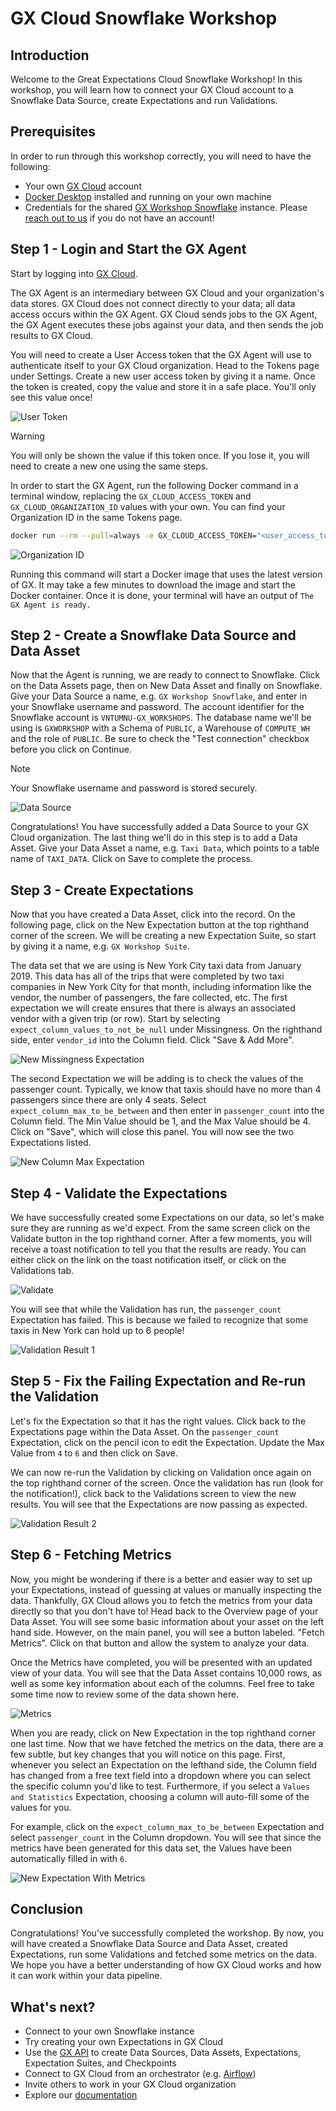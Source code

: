 # GX Cloud Snowflake Workshop

## Introduction
Welcome to the Great Expectations Cloud Snowflake Workshop! In this workshop, you will learn how to connect your GX Cloud account to a Snowflake Data Source, create Expectations and run Validations. 

## Prerequisites
In order to run through this workshop correctly, you will need to have the following:
- Your own [GX Cloud](https://app.greatexpectations.io/login?ssac=true) account
- [Docker Desktop](https://docs.docker.com/get-docker/) installed and running on your own machine
- Credentials for the shared [GX Workshop Snowflake](https://vntumnu-gx_workshops.snowflakecomputing.com/) instance. Please [reach out to us](mailto:support@greatexpectations.io) if you do not have an account!

## Step 1 - Login and Start the GX Agent
Start by logging into [GX Cloud](https://app.greatexpectations.io/login). 

The GX Agent is an intermediary between GX Cloud and your organization's data stores. GX Cloud does not connect directly to your data; all data access occurs within the GX Agent. GX Cloud sends jobs to the GX Agent, the GX Agent executes these jobs against your data, and then sends the job results to GX Cloud.

You will need to create a User Access token that the GX Agent will use to authenticate itself to your GX Cloud organization. Head to the Tokens page under Settings. Create a new user access token by giving it a name. Once the token is created, copy the value and store it in a safe place. You'll only see this value once!

![User Token](../img/snowflake/User-Token.png)

> [!WARNING]  
> You will only be shown the value if this token once. If you lose it, you will need to create a new one using the same steps.

In order to start the GX Agent, run the following Docker command in a terminal window, replacing the `GX_CLOUD_ACCESS_TOKEN` and `GX_CLOUD_ORGANIZATION_ID` values with your own. You can find your Organization ID in the same Tokens page.

```bash
docker run --rm --pull=always -e GX_CLOUD_ACCESS_TOKEN="<user_access_token>" -e GX_CLOUD_ORGANIZATION_ID="<organization_id>" greatexpectations/agent
```

![Organization ID](../img/snowflake/Organization-ID.png)

Running this command will start a Docker image that uses the latest version of GX. It may take a few minutes to download the image and start the Docker container. Once it is done, your terminal will have an output of `The GX Agent is ready.`

## Step 2 - Create a Snowflake Data Source and Data Asset
Now that the Agent is running, we are ready to connect to Snowflake. Click on the Data Assets page, then on New Data Asset and finally on Snowflake. Give your Data Source a name, e.g. `GX Workshop Snowflake`, and enter in your Snowflake username and password. The account identifier for the Snowflake account is `VNTUMNU-GX_WORKSHOPS`. The database name we'll be using is `GXWORKSHOP` with a Schema of `PUBLIC`, a Warehouse of `COMPUTE_WH` and the role of `PUBLIC`. Be sure to check the "Test connection" checkbox before you click on Continue.

> [!NOTE]
> Your Snowflake username and password is stored securely.

![Data Source](../img/snowflake/Add-Data-Source.png)

Congratulations! You have successfully added a Data Source to your GX Cloud organization. The last thing we'll do in this step is to add a Data Asset. Give your Data Asset a name, e.g. `Taxi Data`, which points to a table name of `TAXI_DATA`. Click on Save to complete the process.

## Step 3 - Create Expectations
Now that you have created a Data Asset, click into the record. On the following page, click on the New Expectation button at the top righthand corner of the screen. We will be creating a new Expectation Suite, so start by giving it a name, e.g. `GX Workshop Suite`.

The data set that we are using is New York City taxi data from January 2019. This data has all of the trips that were completed by two taxi companies in New York City for that month, including information like the vendor, the number of passengers, the fare collected, etc. The first expectation we will create ensures that there is always an associated vendor with a given trip (or row). Start by selecting `expect_column_values_to_not_be_null` under Missingness. On the righthand side, enter `vendor_id` into the Column field. Click  "Save & Add More".

![New Missingness Expectation](../img/snowflake/New-Expectation.png)

The second Expectation we will be adding is to check the values of the passenger count. Typically, we know that taxis should have no more than 4 passengers since there are only 4 seats. Select `expect_column_max_to_be_between` and then enter in `passenger_count` into the Column field. The Min Value should be 1, and the Max Value should be 4. Click on "Save", which will close this panel. You will now see the two Expectations listed.

![New Column Max Expectation](../img/snowflake/New-Passenger-Expectation.png)

## Step 4 - Validate the Expectations
We have successfully created some Expectations on our data, so let's make sure they are running as we'd expect. From the same screen click on the Validate button in the top righthand corner. After a few moments, you will receive a toast notification to tell you that the results are ready. You can either click on the link on the toast notification itself, or click on the Validations tab.

![Validate](../img/snowflake/Validate-1.png)

You will see that while the Validation has run, the `passenger_count` Expectation has failed. This is because we failed to recognize that some taxis in New York can hold up to 6 people! 

![Validation Result 1](../img/snowflake/Validation-Result-1.png)

## Step 5 - Fix the Failing Expectation and Re-run the Validation
Let's fix the Expectation so that it has the right values. Click back to the Expectations page within the Data Asset. On the `passenger_count` Expectation, click on the pencil icon to edit the Expectation. Update the Max Value from `4` to `6` and then click on Save.

We can now re-run the Validation by clicking on Validation once again on the top righthand corner of the screen. Once the validation has run (look for the notification!), click back to the Validations screen to view the new results. You will see that the Expectations are now passing as expected.

![Validation Result 2](../img/snowflake/Validation-Result-2.png)

## Step 6 - Fetching Metrics
Now, you might be wondering if there is a better and easier way to set up your Expectations, instead of guessing at values or manually inspecting the data. Thankfully, GX Cloud allows you to fetch the metrics from your data directly so that you don't have to! Head back to the Overview page of your Data Asset. You will see some basic information about your asset on the left hand side. However, on the main panel, you will see a button labeled. "Fetch Metrics". Click on that button and allow the system to analyze your data. 

Once the Metrics have completed, you will be presented with an updated view of your data. You will see that the Data Asset contains 10,000 rows, as well as some key information about each of the columns. Feel free to take some time now to review some of the data shown here.

![Metrics](../img/snowflake/Metrics.png)

When you are ready, click on New Expectation in the top righthand corner one last time. Now that we have fetched the metrics on the data, there are a few subtle, but key changes that you will notice on this page. First, whenever you select an Expectation on the lefthand side, the Column field has changed from a free text field into a dropdown where you can select the specific column you'd like to test. Furthermore, if you select a `Values and Statistics` Expectation, choosing a column will auto-fill some of the values for you.

For example, click on the `expect_column_max_to_be_between` Expectation and select `passenger_count` in the Column dropdown. You will see that since the metrics have been generated for this data set, the Values have been automatically filled in with `6`.

![New Expectation With Metrics](../img/snowflake/New-Expectation-With-Metrics.png)

## Conclusion
Congratulations! You've successfully completed the workshop. By now, you will have created a Snowflake Data Source and Data Asset, created Expectations, run some Validations and fetched some metrics on the data. We hope you have a better understanding of how GX Cloud works and how it can work within your data pipeline.

## What's next?
- Connect to your own Snowflake instance
- Try creating your own Expectations in GX Cloud
- Use the [GX API]() to create Data Sources, Data Assets, Expectations, Expectation Suites, and Checkpoints
- Connect to GX Cloud from an orchestrator (e.g. [Airflow](https://airflow.apache.org/))
- Invite others to work in your GX Cloud organization
- Explore our [documentation](https://docs.greatexpectations.io/docs/cloud/)